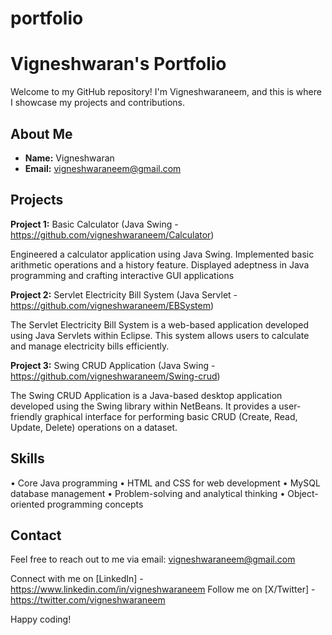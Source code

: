 # portfolio
# Vigneshwaran's Portfolio

Welcome to my GitHub repository! I'm Vigneshwaraneem, and this is where I showcase my projects and contributions.

## About Me
- **Name:** Vigneshwaran
- **Email:** vigneshwaraneem@gmail.com

## Projects

**Project 1:** Basic Calculator (Java Swing - https://github.com/vigneshwaraneem/Calculator)

Engineered a calculator application using Java Swing. Implemented basic arithmetic operations and a history feature. Displayed adeptness in Java programming and crafting interactive GUI applications

**Project 2:** Servlet Electricity Bill System (Java Servlet - https://github.com/vigneshwaraneem/EBSystem)

The Servlet Electricity Bill System is a web-based application developed using Java Servlets within Eclipse. This system allows users to calculate and manage electricity bills efficiently.

**Project 3:** Swing CRUD Application (Java Swing - https://github.com/vigneshwaraneem/Swing-crud)

The Swing CRUD Application is a Java-based desktop application developed using the Swing library within NetBeans. It provides a user-friendly graphical interface for performing basic CRUD (Create, Read, Update, Delete) operations on a dataset.

## Skills

• Core Java programming
• HTML and CSS for web development
• MySQL database management
• Problem-solving and analytical thinking
• Object-oriented programming concepts

## Contact
Feel free to reach out to me via email: vigneshwaraneem@gmail.com

Connect with me on [LinkedIn] - https://www.linkedin.com/in/vigneshwaraneem
Follow me on [X/Twitter] - https://twitter.com/vigneshwaraneem 

Happy coding!

